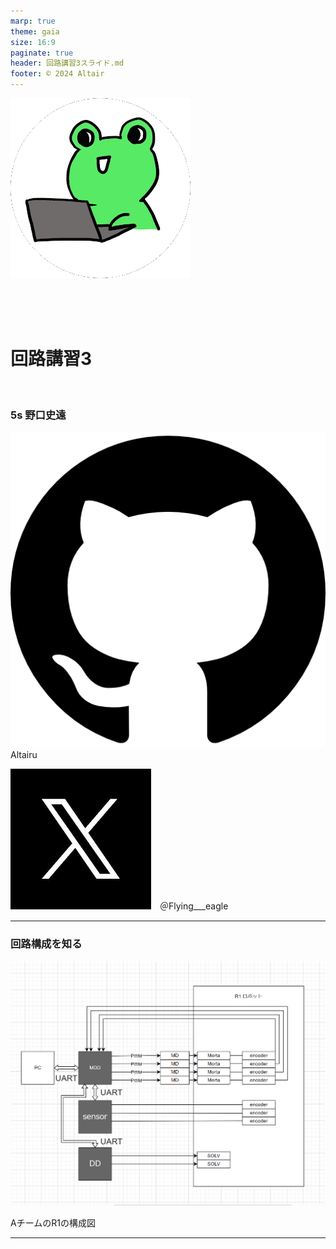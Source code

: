 ```yaml
---
marp: true
theme: gaia
size: 16:9
paginate: true
header: 回路講習3スライド.md
footer: © 2024 Altair
---
```

![bg right width:400px](../../images/altair.png) 

<br>
<br>
<br>

# **回路講習3**
<br>

### 5s 野口史遠

![width:40px](../../images/image.png)　Altairu

![width:40px](../../images/image-1.png)　＠Flying___eagle

---
### 回路構成を知る
![bg right:60% width:800px](../../images/2851ef0bbbafc674286b657f2213c651e92b332ad61724fd556ac12af7322057.png)  

AチームのR1の構成図

---
